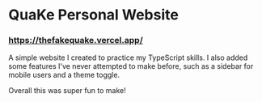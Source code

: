 # QuaKe Personal Website
### https://thefakequake.vercel.app/

A simple website I created to practice my TypeScript skills.
I also added some features I've never attempted to make before, such as a sidebar for mobile users and a theme toggle.

Overall this was super fun to make!
